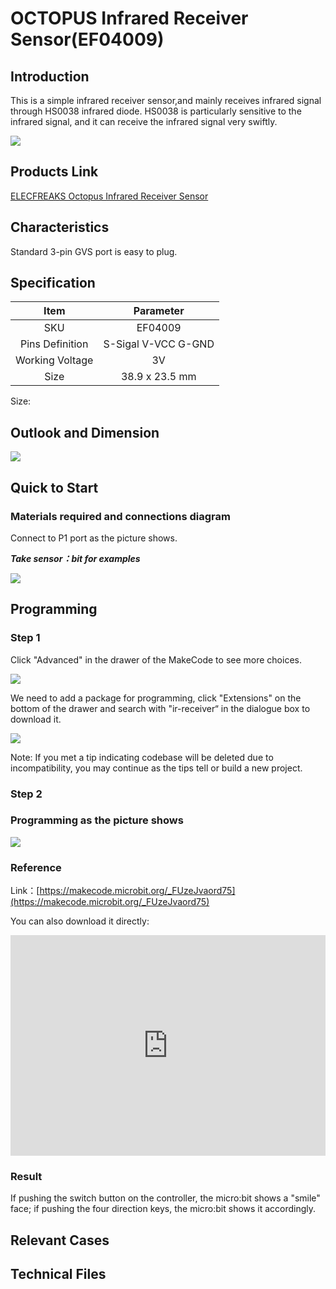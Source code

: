 # OCTOPUS Infrared Receiver Sensor(EF04009)

## Introduction

This is a simple infrared receiver sensor,and mainly receives infrared signal through HS0038 infrared diode. HS0038 is particularly sensitive to the infrared signal, and it can receive the infrared signal very swiftly. 

![](./images/04009_01.png)

## Products Link

[ELECFREAKS Octopus Infrared Receiver Sensor](https://www.elecfreaks.com/octopus-infrared-receiver-sensor.html)

## Characteristics 

 Standard 3-pin GVS port is easy to plug. 
## Specification


Item | Parameter 
:-: | :-: 
SKU|EF04009
Pins Definition|S-Sigal V-VCC G-GND
Working Voltage|3V
Size|38.9 x 23.5 mm


Size:

## Outlook and Dimension



![](./images/04009_02.png)


## Quick to Start 


### Materials required and connections diagram 


 Connect to P1 port as the picture shows.

***Take sensor：bit for examples***



![](./images/04009_03.png)

## Programming


### Step 1
Click "Advanced" in the drawer of the MakeCode to see more choices.

![](./images/04009_04.png)

We need to add a package for programming, click "Extensions" on the bottom of the drawer and search with "ir-receiver“ in the dialogue box to download it. 

![](./images/04009_05.png)

Note: If you met a tip indicating codebase will be deleted due to incompatibility, you may continue as the tips tell or build a new project. 
### Step 2
### Programming as the picture shows

![](./images/04009_06.png)


### Reference
Link：[https://makecode.microbit.org/_FUzeJvaord75](https://makecode.microbit.org/_FUzeJvaord75)

You can also download it directly:

<div style="position:relative;height:0;padding-bottom:70%;overflow:hidden;"><iframe style="position:absolute;top:0;left:0;width:100%;height:100%;" src="https://makecode.microbit.org/#pub:_FUzeJvaord75" frameborder="0" sandbox="allow-popups allow-forms allow-scripts allow-same-origin"></iframe></div>  


### Result
 If pushing the switch button on the controller,  the micro:bit shows a "smile" face; if pushing the four direction keys, the micro:bit shows it accordingly.  
## Relevant Cases


## Technical Files

